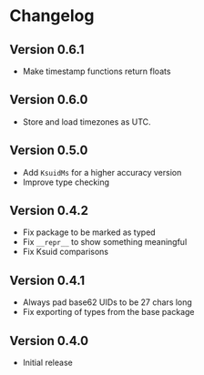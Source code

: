 # Changelog

## Version 0.6.1
* Make timestamp functions return floats

## Version 0.6.0
* Store and load timezones as UTC.

## Version 0.5.0
* Add `KsuidMs` for a higher accuracy version
* Improve type checking

## Version 0.4.2
* Fix package to be marked as typed
* Fix `__repr__` to show something meaningful
* Fix Ksuid comparisons

## Version 0.4.1
* Always pad base62 UIDs to be 27 chars long
* Fix exporting of types from the base package

## Version 0.4.0
* Initial release
